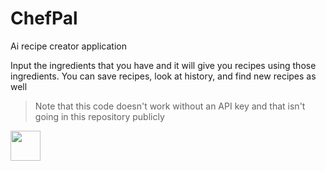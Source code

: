 # ChefPal
Ai recipe creator application

Input the ingredients that you have and it will give you recipes using those ingredients. You can save recipes, look at history, and find new recipes as well
> Note that this code doesn't work without an API key and that isn't going in this repository publicly

<img src="https://github.com/JashDuck/ChefPal/blob/main/Demo.gif" width="48">
